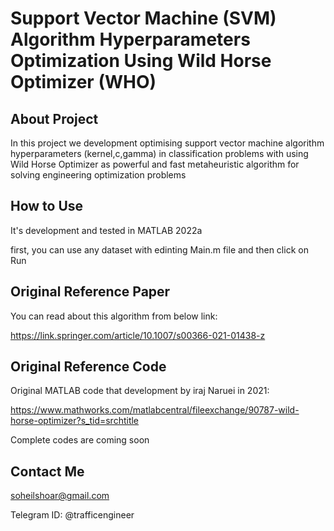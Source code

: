 # Support Vector Machine (SVM) Algorithm Hyperparameters Optimization Using Wild Horse Optimizer (WHO)

## About Project

In this project we development optimising support vector machine algorithm hyperparameters (kernel,c,gamma) in classification problems with using Wild Horse Optimizer as powerful and fast metaheuristic algorithm for solving engineering optimization problems

## How to Use

It's development and tested in MATLAB 2022a

first, you can use any dataset with edinting Main.m file and then click on Run

## Original Reference Paper

You can read about this algorithm from below link:

https://link.springer.com/article/10.1007/s00366-021-01438-z

## Original Reference Code

Original MATLAB code that development by iraj Naruei in 2021:

https://www.mathworks.com/matlabcentral/fileexchange/90787-wild-horse-optimizer?s_tid=srchtitle

Complete codes are coming soon

## Contact Me

soheilshoar@gmail.com

Telegram ID: @trafficengineer

